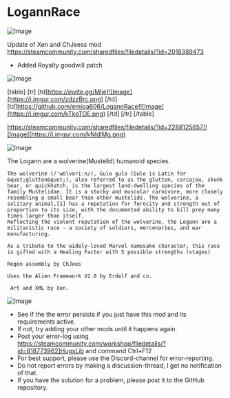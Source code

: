 # LogannRace

![Image](https://i.imgur.com/WAEzk68.png)

Update of Xen and ChJeess mod
https://steamcommunity.com/sharedfiles/filedetails/?id=2018389473

- Added Royalty goodwill patch

![Image](https://i.imgur.com/7Gzt3Rg.png)


[table]
	[tr]
		[td]https://invite.gg/Mlie]![Image](https://i.imgur.com/zdzzBrc.png)
[/td]
		[td]https://github.com/emipa606/LogannRace]![Image](https://i.imgur.com/kTkpTOE.png)
[/td]
	[/tr]
[/table]

https://steamcommunity.com/sharedfiles/filedetails/?id=2288125657]![Image](https://i.imgur.com/kNldlMg.png)

	
![Image](https://i.imgur.com/NOW7jU1.png)


The Logann are a wolverine(Mustelid) humanoid species.
	 
	The wolverine (/ˈwʊlvəriːn/), Gulo gulo (Gulo is Latin for &quot;glutton&quot;), also referred to as the glutton, carcajou, skunk bear, or quickhatch, is the largest land-dwelling species of the family Mustelidae. It is a stocky and muscular carnivore, more closely resembling a small bear than other mustelids. The wolverine, a solitary animal,[1] has a reputation for ferocity and strength out of proportion to its size, with the documented ability to kill prey many times larger than itself.
	Reflecting the violent reputation of the wolverine, the Logann are a militaristic race - a society of soldiers, mercenaries, and war manufacturing.

	As a tribute to the widely-loved Marvel namesake character, this race is gifted with a Healing Factor with 5 possible strengths (stages)

	Regen assembly by ChJees

	Uses the Alien Framework V2.0 by Erdelf and co.
	 
	 Art and XML by Xen.


![Image](https://i.imgur.com/Rs6T6cr.png)



-  See if the the error persists if you just have this mod and its requirements active.
-  If not, try adding your other mods until it happens again.
-  Post your error-log using https://steamcommunity.com/workshop/filedetails/?id=818773962]HugsLib and command Ctrl+F12
-  For best support, please use the Discord-channel for error-reporting.
-  Do not report errors by making a discussion-thread, I get no notification of that.
-  If you have the solution for a problem, please post it to the GitHub repository.




